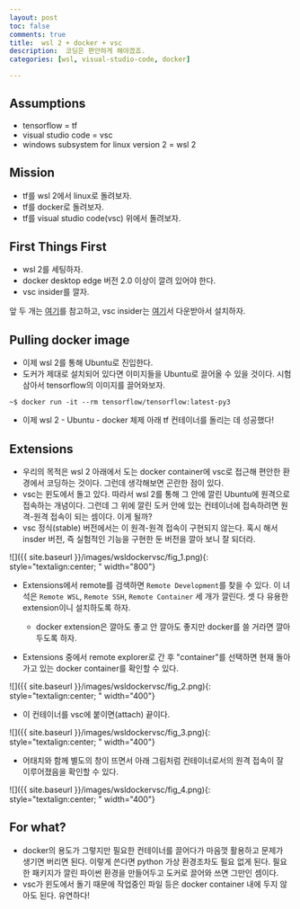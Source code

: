 ```yaml
---
layout: post
toc: false
comments: true
title:  wsl 2 + docker + vsc 
description:  코딩은 편안하게 해야겠죠. 
categories: [wsl, visual-studio-code, docker]

---
```



## Assumptions 

- tensorflow = tf 
- visual studio code = vsc 
- windows subsystem for linux version 2 = wsl 2 

## Mission 

- tf를 wsl 2에서 linux로 돌려보자. 
- tf를 docker로 돌려보자. 
- tf를 visual studio code(vsc) 위에서 돌려보자. 

## First Things First 

- wsl 2를 세팅하자. 
- docker desktop edge 버전 2.0 이상이 깔려 있어야 한다.
- vsc insider를 깔자. 

앞 두 개는 [여기](https://anarinsk.github.io/lostineconomics-v2-1/wsl/2020/04/09/wsl2-walkthru.html)를 참고하고, vsc insider는 [여기](https://code.visualstudio.com/insiders/)서 다운받아서 설치하자. 

## Pulling docker image 

- 이제 wsl 2를 통해 Ubuntu로 진입한다. 
- 도커가 제대로 설치되어 있다면 이미지들을 Ubuntu로 끌어올 수 있을 것이다. 시험 삼아서 tensorflow의 이미지를 끌어와보자. 

```shell
~$ docker run -it --rm tensorflow/tensorflow:latest-py3
```
- 이제 wsl 2 - Ubuntu - docker 체제 아래 tf 컨테이너를 돌리는 데 성공했다!

## Extensions

- 우리의 목적은 wsl 2 아래에서 도는 docker container에 vsc로 접근해 편안한 환경에서 코딩하는 것이다. 그런데 생각해보면 곤란한 점이 있다. 
- vsc는 윈도에서 돌고 있다. 따라서 wsl 2를 통해 그 안에 깔린 Ubuntu에 원격으로 접속하는 개념이다. 그런데 그 위에 깔린 도커 안에 있는 컨테이너에 접속하려면 원격-원격 접속이 되는 셈이다. 이게 될까? 
- vsc 정식(stable) 버전에서는 이 원격-원격 접속이 구현되지 않는다. 혹시 해서 insder 버전, 즉 실험적인 기능을 구현한 둔 버전을 깔아 보니 잘 되더라.  

![]({{ site.baseurl }}/images/wsldockervsc/fig_1.png){: style="textalign:center; " width="800"}

-  Extensions에서 remote를 검색하면 `Remote Development`를 찾을 수 있다. 이 녀석은 `Remote WSL`, `Remote SSH`, `Remote Container` 세 개가 깔린다. 셋 다 유용한 extension이니 설치하도록 하자. 
	- docker extension은 깔아도 좋고 안 깔아도 좋지만 docker를 쓸 거라면 깔아두도록 하자. 

- Extensions 중에서 remote explorer로 간 후 "container"를 선택하면 현재 돌아가고 있는 docker container를 확인할 수 있다.

![]({{ site.baseurl }}/images/wsldockervsc/fig_2.png){: style="textalign:center; " width="400"}
 
- 이 컨테이너를 vsc에 붙이면(attach) 끝이다. 

![]({{ site.baseurl }}/images/wsldockervsc/fig_3.png){: style="textalign:center; " width="400"}
 
- 어태치와 함께 별도의 창이 뜨면서 아래 그림처럼 컨테이너로서의 원격 접속이 잘 이루어졌음을 확인할 수 있다. 

![]({{ site.baseurl }}/images/wsldockervsc/fig_4.png){: style="textalign:center; " width="400"}

## For what? 

- docker의 용도가 그렇지만 필요한 컨테이너를 끌어다가 마음껏 활용하고 문제가 생기면 버리면 된다. 이렇게 쓴다면 python 가상 환경조차도 필요 없게 된다. 필요한 패키지가 깔린 파이썬 환경을 만들어두고 도커로 끌어와 쓰면 그만인 셈이다. 
- vsc가 윈도에서 돌기 때문에 작업중인 파일 등은 docker container 내에 두지 않아도 된다. 유연하다! 
<!--stackedit_data:
eyJoaXN0b3J5IjpbNjcwNzcyNDIxLDE1NDc5ODU1ODUsLTcxMD
Y1Mzc3NywxNTkzMjIwNzUyLC0yMTYzNzI4MjBdfQ==
-->